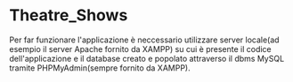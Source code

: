 # Theatre_Shows

Per far funzionare l'applicazione è neccessario utilizzare server locale(ad esempio il server Apache fornito da XAMPP) su cui è presente il codice dell'applicazione e il database creato e popolato attraverso il dbms MySQL tramite PHPMyAdmin(sempre fornito da XAMPP).
